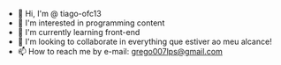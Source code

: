 - 👋 Hi, I'm @ tiago-ofc13
- 👀 I'm interested in programming content
- 🌱 I'm currently learning front-end
- 💞️ I'm looking to collaborate in everything  que estiver ao meu alcance!
- 📫 How to reach me by e-mail: grego007lps@gmail.com

<!---
tiago-ofc13/tiago-ofc13 is a ✨ special ✨ repository because its `README.md` (this file) appears on your GitHub profile.
You can click the Preview link to take a look at your changes.
--->
